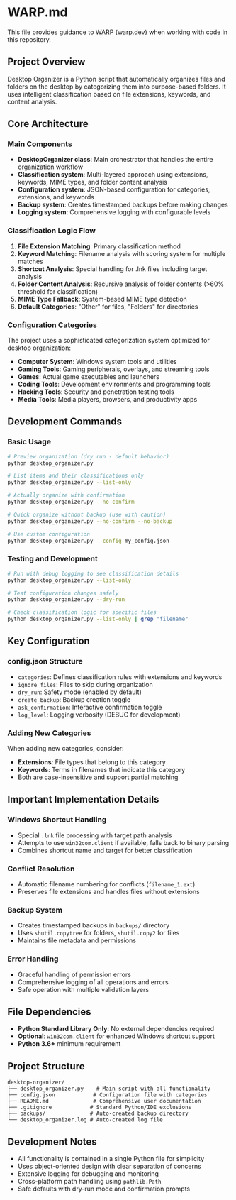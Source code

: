 # WARP.md

This file provides guidance to WARP (warp.dev) when working with code in this repository.

## Project Overview

Desktop Organizer is a Python script that automatically organizes files and folders on the desktop by categorizing them into purpose-based folders. It uses intelligent classification based on file extensions, keywords, and content analysis.

## Core Architecture

### Main Components
- **DesktopOrganizer class**: Main orchestrator that handles the entire organization workflow
- **Classification system**: Multi-layered approach using extensions, keywords, MIME types, and folder content analysis
- **Configuration system**: JSON-based configuration for categories, extensions, and keywords
- **Backup system**: Creates timestamped backups before making changes
- **Logging system**: Comprehensive logging with configurable levels

### Classification Logic Flow
1. **File Extension Matching**: Primary classification method
2. **Keyword Matching**: Filename analysis with scoring system for multiple matches
3. **Shortcut Analysis**: Special handling for .lnk files including target analysis
4. **Folder Content Analysis**: Recursive analysis of folder contents (>60% threshold for classification)
5. **MIME Type Fallback**: System-based MIME type detection
6. **Default Categories**: "Other" for files, "Folders" for directories

### Configuration Categories
The project uses a sophisticated categorization system optimized for desktop organization:
- **Computer System**: Windows system tools and utilities
- **Gaming Tools**: Gaming peripherals, overlays, and streaming tools
- **Games**: Actual game executables and launchers
- **Coding Tools**: Development environments and programming tools
- **Hacking Tools**: Security and penetration testing tools
- **Media Tools**: Media players, browsers, and productivity apps

## Development Commands

### Basic Usage
```bash
# Preview organization (dry run - default behavior)
python desktop_organizer.py

# List items and their classifications only
python desktop_organizer.py --list-only

# Actually organize with confirmation
python desktop_organizer.py --no-confirm

# Quick organize without backup (use with caution)
python desktop_organizer.py --no-confirm --no-backup

# Use custom configuration
python desktop_organizer.py --config my_config.json
```

### Testing and Development
```bash
# Run with debug logging to see classification details
python desktop_organizer.py --list-only

# Test configuration changes safely
python desktop_organizer.py --dry-run

# Check classification logic for specific files
python desktop_organizer.py --list-only | grep "filename"
```

## Key Configuration

### config.json Structure
- `categories`: Defines classification rules with extensions and keywords
- `ignore_files`: Files to skip during organization
- `dry_run`: Safety mode (enabled by default)
- `create_backup`: Backup creation toggle
- `ask_confirmation`: Interactive confirmation toggle
- `log_level`: Logging verbosity (DEBUG for development)

### Adding New Categories
When adding new categories, consider:
- **Extensions**: File types that belong to this category
- **Keywords**: Terms in filenames that indicate this category
- Both are case-insensitive and support partial matching

## Important Implementation Details

### Windows Shortcut Handling
- Special `.lnk` file processing with target path analysis
- Attempts to use `win32com.client` if available, falls back to binary parsing
- Combines shortcut name and target for better classification

### Conflict Resolution
- Automatic filename numbering for conflicts (`filename_1.ext`)
- Preserves file extensions and handles files without extensions

### Backup System
- Creates timestamped backups in `backups/` directory
- Uses `shutil.copytree` for folders, `shutil.copy2` for files
- Maintains file metadata and permissions

### Error Handling
- Graceful handling of permission errors
- Comprehensive logging of all operations and errors
- Safe operation with multiple validation layers

## File Dependencies

- **Python Standard Library Only**: No external dependencies required
- **Optional**: `win32com.client` for enhanced Windows shortcut support
- **Python 3.6+** minimum requirement

## Project Structure

```
desktop-organizer/
├── desktop_organizer.py    # Main script with all functionality
├── config.json            # Configuration file with categories
├── README.md              # Comprehensive user documentation
├── .gitignore            # Standard Python/IDE exclusions
├── backups/              # Auto-created backup directory
└── desktop_organizer.log # Auto-created log file
```

## Development Notes

- All functionality is contained in a single Python file for simplicity
- Uses object-oriented design with clear separation of concerns
- Extensive logging for debugging and monitoring
- Cross-platform path handling using `pathlib.Path`
- Safe defaults with dry-run mode and confirmation prompts